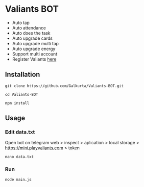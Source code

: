 # Valiants BOT

- Auto tap
- Auto attendance
- Auto does the task
- Auto upgrade cards
- Auto upgrade multi tap
- Auto upgrade energy
- Support multi account
- Register Valiants [here](https://t.me/valiants_taptap_bot?start=59b8bc2c)

## Installation

```
git clone https://github.com/Galkurta/Valiants-BOT.git
```
```
cd Valiants-BOT
```
```
npm install
```
## Usage
### Edit data.txt
Open bot on telegram web > inspect > aplication > local storage > https://mini.playvaliants.com > token
```
nano data.txt
```
### Run
```
node main.js
```
